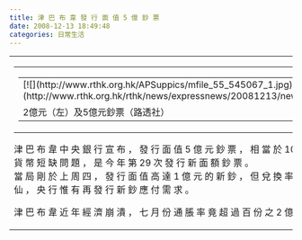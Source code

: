 ```yaml
---
title: 津 巴 布 韋 發 行 面 值 5 億 鈔 票
date: 2008-12-13 18:49:48
categories: 日常生活
---
```


<table border="0" cellpadding="0" cellspacing="0" width="100%"><tr></tr><tr><td valign="top"><table align="right" border="0" width="150"><tr><td><table border="0" width="150"><tr><td>[![](http://www.rthk.org.hk/APSuppics/mfile_55_545067_1.jpg)](http://www.rthk.org.hk/rthk/news/expressnews/20081213/news_20081213_55_545067.htm)</td></tr><tr><td>2億元（左）及5億元鈔票（路透社）</td></tr></table>

</td></tr></table>

 津 巴 布 韋 中 央 銀 行 宣 布 ， 發 行 面 值 5 億 元 鈔 票 ， 相 當 於 10 美 元 現 值 ， 處 理 通 脹 及 舒 緩 貨 幣 短 缺 問 題 ， 是 今 年 第 29 次 發 行 新 面 額 鈔 票 。  
當 局 剛 於 上 周 四 ， 發 行 面 值 高 達 1 億 元 的 新 鈔 ， 但 兌 換 率 由 14 美 元 ， 急 跌 至 不 足 50 美 仙 ， 央 行 惟 有 再 發 行 新 鈔 應 付 需 求 。  
  
津 巴 布 韋 近 年 經 濟 崩 潰 ， 七 月 份 通 脹 率 竟 超 過 百 份 之 2 億 ， 物 價 一 日 內 上 漲 幾 倍 。   
  
</td></tr></table>